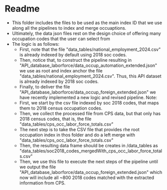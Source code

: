 # Readme
 - This folder includes the files to be used as the main index ID that we use along all the pipelines to index and merge occuaptions.
 - Ultimately, the data json files rest on the design choice of offering many occupation codes that the user can select from
 - The logic is as follows:
   - First, note that the file "data_tables/national_employment_2024.csv" is already indexed by default using 2018 soc codes.
   - Then, notice that, to construct the pipeline resulting in "API_database_laborforce/data_occup_automation_extended.json" we use as root and index anchor the file "data_tables/national_employment_2024.csv". Thus, this API dataset is already indexed by 2018 soc codes.
   - Finally, to deliver the file "API_database_laborforce/data_occup_foreign_extended.json" we have recently implemented a new logic and revised pipeline. Note:
   - First, we start by the csv file indexed by soc 2018 codes, that maps them to 2018 census occupation codes.
   - Then, we collect the processed file from CPS data, but that only has 2018 census codes, that is, the file "data_tables/cps_occ_labor_force_totals.csv"
   - The next step is to take the CSV file that provides rhe root occupation index in thos folder and do a left merge with "data_tables/cps_occ_labor_force_totals.csv"
   - Then, the resulting data frame should be creates in /data_tables as "data_tables/soc2018_codes_mergedWith_cps_occ_labor_force_totals.csv"
   - Then, we use this file to execute the next steps of the pipeline until we output the file "API_database_laborforce/data_occup_foreign_extended.json" which now will include all ~800 2018 codes matched with the extracted information from CPS. 
